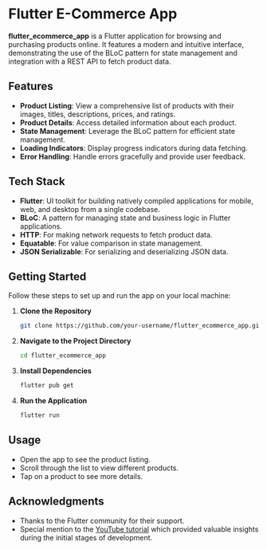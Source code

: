 # Flutter E-Commerce App

**flutter_ecommerce_app** is a Flutter application for browsing and purchasing products online. It features a modern and intuitive interface, demonstrating the use of the BLoC pattern for state management and integration with a REST API to fetch product data.

## Features

- **Product Listing**: View a comprehensive list of products with their images, titles, descriptions, prices, and ratings.
- **Product Details**: Access detailed information about each product.
- **State Management**: Leverage the BLoC pattern for efficient state management.
- **Loading Indicators**: Display progress indicators during data fetching.
- **Error Handling**: Handle errors gracefully and provide user feedback.

## Tech Stack

- **Flutter**: UI toolkit for building natively compiled applications for mobile, web, and desktop from a single codebase.
- **BLoC**: A pattern for managing state and business logic in Flutter applications.
- **HTTP**: For making network requests to fetch product data.
- **Equatable**: For value comparison in state management.
- **JSON Serializable**: For serializing and deserializing JSON data.

## Getting Started

Follow these steps to set up and run the app on your local machine:

1. **Clone the Repository**

    ```bash
    git clone https://github.com/your-username/flutter_ecommerce_app.git
    ```

2. **Navigate to the Project Directory**

    ```bash
    cd flutter_ecommerce_app
    ```

3. **Install Dependencies**

    ```bash
    flutter pub get
    ```

4. **Run the Application**

    ```bash
    flutter run
    ```

## Usage

- Open the app to see the product listing.
- Scroll through the list to view different products.
- Tap on a product to see more details.

## Acknowledgments

- Thanks to the Flutter community for their support.
- Special mention to the [YouTube tutorial](https://www.youtube.com/watch?v=OXlUzSplHAo&list=PLXnVF-nf4_uSjBc4nAeo3rwR9Wg1T6y32&index=25) which provided valuable insights during the initial stages of development.
